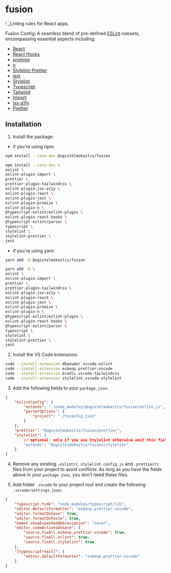 # fusion

! \_Linting rules for React apps.

Fusion Config: A seamless blend of pre-defined [ESLint](https://eslint.org/) rulesets, encompassing essential aspects including:

-   [React](https://github.com/jsx-eslint/eslint-plugin-react)
-   [React Hooks](https://github.com/facebook/react)
-   [promise](https://github.com/eslint-community/eslint-plugin-promise)
-   [n](https://github.com/eslint-community/eslint-plugin-n)
-   [Stylelint-Prettier](https://github.com/prettier/stylelint-prettier)
-   [jest](https://github.com/jest-community/eslint-plugin-jest)
-   [Stylelint](https://stylelint.io/)
-   [Typescript](https://github.com/typescript-eslint/typescript-eslint)
-   [Tailwind](https://github.com/tailwindlabs/prettier-plugin-tailwindcss)
-   [Import](https://github.com/import-js/eslint-plugin-import)
-   [jsx-a11y](https://github.com/jsx-eslint/eslint-plugin-jsx-a11y)
-   [Prettier](https://prettier.io/)

## Installation

1. Install the package:

-   if you're using npm:

```sh
npm install --save-dev @ugistelmokaitis/fusion
```

```sh
npm install --save-dev \
eslint \
eslint-plugin-import \
prettier \
prettier-plugin-tailwindcss \
eslint-plugin-jsx-a11y \
eslint-plugin-react \
eslint-plugin-jest \
eslint-plugin-promise \
eslint-plugin-n \
@typescript-eslint/eslint-plugin \
eslint-plugin-react-hooks \
@typescript-eslint/parser \
typescript \
stylelint \
stylelint-prettier \
jest
```

-   if you're using yarn:

```sh
yarn add -D @ugistelmokaitis/fusion
```

```sh
yarn add -D \
eslint \
eslint-plugin-import \
prettier \
prettier-plugin-tailwindcss \
eslint-plugin-jsx-a11y \
eslint-plugin-react \
eslint-plugin-jest \
eslint-plugin-promise \
eslint-plugin-n \
@typescript-eslint/eslint-plugin \
eslint-plugin-react-hooks \
@typescript-eslint/parser \
typescript \
stylelint \
stylelint-prettier \
jest
```

2. Install the VS Code extensions:

```sh
code --install-extension dbaeumer.vscode-eslint
code --install-extension esbenp.prettier-vscode
code --install-extension bradlc.vscode-tailwindcss
code --install-extension stylelint.vscode-stylelint
```

3. Add the following fields to your `package.json`:

```json
{
    "eslintConfig": {
        "extends": "./node_modules/@ugistelmokaitis/fusion/eslint.js",
        "parserOptions": {
            "project": "./tsconfig.json"
        }
    },
    "prettier": "@ugistelmokaitis/fusion/prettier",
    "stylelint": {
        // optional: only if you use Stylelint otherwise omit this field
        "extends": "@ugistelmokaitis/fusion/stylelint"
    }
}
```

4. Remove any existing `.eslintrc`, `stylelint.config.js` and `.prettierrc` files from your project to avoid conflicts. As long as you have the fields above in your `package.json`, you don't need these files.

5. Add folder `.vscode` to your project root and create the following `.vscode/settings.json`:

```json
{
    "typescript.tsdk": "node_modules/typescript/lib",
    "editor.defaultFormatter": "esbenp.prettier-vscode",
    "editor.formatOnSave": true,
    "editor.formatOnPaste": true,
    "emmet.showExpandedAbbreviation": "never",
    "editor.codeActionsOnSave": {
        "source.fixAll.esbenp.prettier-vscode": true,
        "source.fixAll.eslint": true,
        "source.fixAll.stylelint": true
    },
    "[typescriptreact]": {
        "editor.defaultFormatter": "esbenp.prettier-vscode"
    }
}
```
